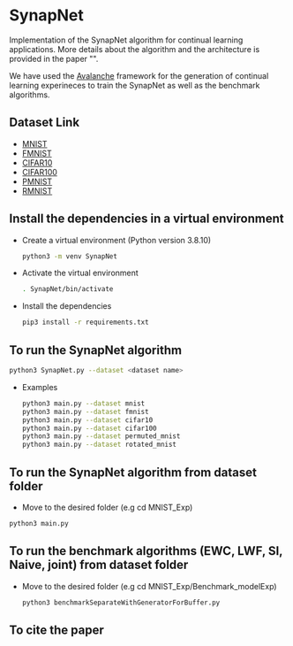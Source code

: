 # SynapNet
Implementation of the SynapNet algorithm for continual learning applications. More details about the algorithm and the architecture is provided in the paper "".

We have used the [Avalanche](https://avalanche.continualai.org/) framework for the generation of continual learning experineces to train the SynapNet as well as the benchmark algorithms.

## Dataset Link

- [MNIST](https://pytorch.org/vision/main/generated/torchvision.datasets.MNIST.html)
- [FMNIST](https://pytorch.org/vision/main/generated/torchvision.datasets.FashionMNIST.html)
- [CIFAR10](https://pytorch.org/vision/main/generated/torchvision.datasets.CIFAR10.html#torchvision.datasets.CIFAR10)
- [CIFAR100](https://pytorch.org/vision/main/generated/torchvision.datasets.CIFAR100.html#torchvision.datasets.CIFAR100)
- [PMNIST](https://avalanche-api.continualai.org/en/v0.1.0/generated/avalanche.benchmarks.classic.PermutedMNIST.html)
- [RMNIST](https://avalanche-api.continualai.org/en/v0.3.1/generated/avalanche.benchmarks.classic.RotatedMNIST.html)

## Install the dependencies in a virtual environment

- Create a virtual environment (Python version 3.8.10) 
  
  ```bash
  python3 -m venv SynapNet
  ```

- Activate the virtual environment
  ```bash
  . SynapNet/bin/activate
  
- Install the dependencies

  ```bash
  pip3 install -r requirements.txt
  ```

## To run the SynapNet algorithm

  ```bash
  python3 SynapNet.py --dataset <dataset name>
  ```
  - Examples
    ```bash
    python3 main.py --dataset mnist
    python3 main.py --dataset fmnist
    python3 main.py --dataset cifar10
    python3 main.py --dataset cifar100
    python3 main.py --dataset permuted_mnist
    python3 main.py --dataset rotated_mnist
    ```
 
## To run the SynapNet algorithm from dataset folder

- Move to the desired folder (e.g cd MNIST_Exp)

```bash
python3 main.py
```

## To run the benchmark algorithms (EWC, LWF, SI, Naive, joint) from dataset folder

- Move to the desired folder (e.g cd MNIST_Exp/Benchmark_modelExp)

  ```bash
  python3 benchmarkSeparateWithGeneratorForBuffer.py
  ```
  
## To cite the paper
  ```bash
  ```
